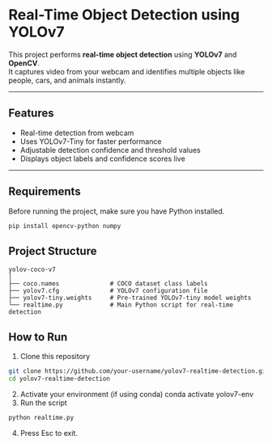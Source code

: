 # Real-Time Object Detection using YOLOv7

This project performs **real-time object detection** using **YOLOv7** and **OpenCV**.  
It captures video from your webcam and identifies multiple objects like people, cars, and animals instantly.

---

##  Features
- Real-time detection from webcam  
- Uses YOLOv7-Tiny for faster performance  
- Adjustable detection confidence and threshold values  
- Displays object labels and confidence scores live  

---

##  Requirements

Before running the project, make sure you have Python installed.  

```bash
pip install opencv-python numpy
```
## Project Structure
```
yolov-coco-v7
│
├── coco.names              # COCO dataset class labels
├── yolov7.cfg              # YOLOv7 configuration file
├── yolov7-tiny.weights     # Pre-trained YOLOv7-tiny model weights
└── realtime.py             # Main Python script for real-time detection
```
## How to Run

1. Clone this repository
```bash
git clone https://github.com/your-username/yolov7-realtime-detection.git
cd yolov7-realtime-detection
```
2. Activate your environment (if using conda)
conda activate yolov7-env
3. Run the script
```python
python realtime.py
```
4. Press Esc to exit.

